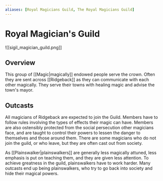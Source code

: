 ```yaml
---
aliases: [Royal Magicians Guild, The Royal Magicians Guild]
---
```


# Royal Magician's Guild
![[sigil_magician_guild.png]]

## Overview
This group of [[Magic|magically]] endowed people serve the crown. Often they are sent across [[Ridgeback]] as they can communicate with each other magically. They serve their towns with healing magic and advise the town's mayor.

## Outcasts
All magicians of Ridgeback are expected to join the Guild. Members have to follow rules involving the types of effects their magic can have. Members are also ostensibly protected from the social persecution other magicians face, and are taught to control their powers to lessen the danger to themselves and those around them. There are some magicians who do not join the guild, or who leave, but they are often cast out from society.

As [[Plainswalker|plainswalkers]] are generally less magically attuned, less emphasis is put on teaching them, and they are given less attention. To achieve greatness in the guild, plainswalkers have to work harder. Many outcasts end up being plainswalkers, who try to go back into society and hide their magical powers.